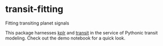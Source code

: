 # transit-fitting
Fitting transiting planet signals

This package harnesses [kplr](github.com/dfm/kplr) and [transit](github.com/dfm/transit) in the service of Pythonic transit modeling.  Check out the demo notebook for a quick look.

